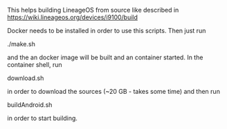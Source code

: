 This helps building LineageOS from source like described in https://wiki.lineageos.org/devices/i9100/build

Docker needs to be installed in order to use this scripts. Then just run

./make.sh

and the an docker image will be built and an container started. In the container shell, run

download.sh

in order to download the sources (~20 GB - takes some time) and then run

buildAndroid.sh

in order to start building. 
